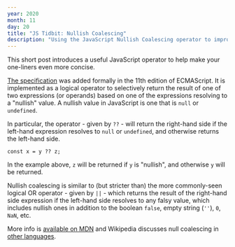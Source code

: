 ```yaml
---
year: 2020
month: 11
day: 20
title: "JS Tidbit: Nullish Coalescing"
description: "Using the JavaScript Nullish Coalescing operator to improve code conciseness"
---
```


This short post introduces a useful JavaScript operator to help make your one-liners even more concise.

[The specification](https://tc39.es/ecma262/#prod-CoalesceExpression) was added formally in the 11th edition of ECMAScript. It is implemented as a logical operator to selectively return the result of one of two expressions (or operands) based on one of the expressions resolving to a "nullish" value. A nullish value in JavaScript is one that is `null` or `undefined`.

In particular, the operator - given by `??` - will return the right-hand side if the left-hand expression resolves to `null` or `undefined`, and otherwise returns the left-hand side.

```
const x = y ?? z;
```

In the example above, `z` will be returned if `y` is "nullish", and otherwise  `y` will be returned.

Nullish coalescing is similar to (but stricter than) the more commonly-seen logical OR operator - given by `||` - which returns the result of the right-hand side expression if the left-hand side resolves to any falsy value, which includes nullish ones in addition to the boolean `false`, empty string (`''`), `0`,  `NaN`, etc.

More info is [available on MDN](https://developer.mozilla.org/en-US/docs/Web/JavaScript/Reference/Operators/Nullish_coalescing_operator) and Wikipedia discusses null coalescing in [other languages](https://en.wikipedia.org/wiki/Null_coalescing_operator).

